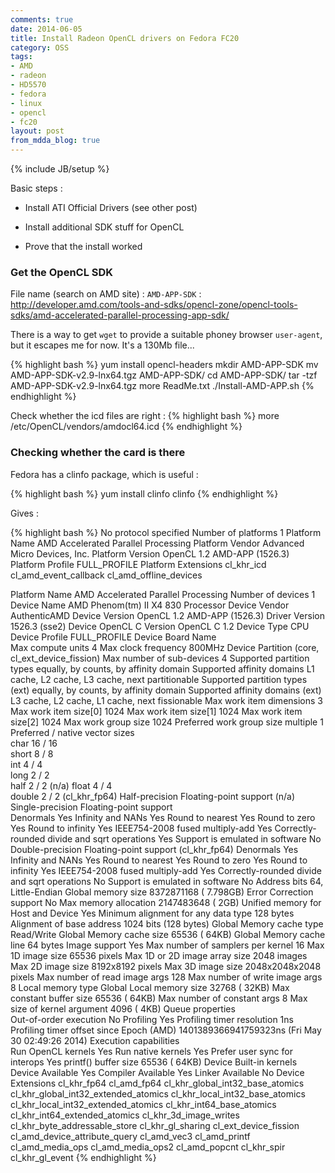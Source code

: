```yaml
---
comments: true
date: 2014-06-05
title: Install Radeon OpenCL drivers on Fedora FC20
category: OSS
tags:
- AMD
- radeon
- HD5570
- fedora
- linux
- opencl
- fc20
layout: post
from_mdda_blog: true
---
```

{% include JB/setup %}


Basic steps : 

  * Install ATI Official Drivers (see other post)

  * Install additional SDK stuff for OpenCL 
  
  * Prove that the install worked


### Get the OpenCL SDK

File name (search on AMD site) : `AMD-APP-SDK` : http://developer.amd.com/tools-and-sdks/opencl-zone/opencl-tools-sdks/amd-accelerated-parallel-processing-app-sdk/

There is a way to get `wget` to provide a suitable phoney browser `user-agent`, but it escapes me for now.  It's a 130Mb file...

{% highlight bash %}
yum install opencl-headers
mkdir AMD-APP-SDK
mv AMD-APP-SDK-v2.9-lnx64.tgz AMD-APP-SDK/
cd AMD-APP-SDK/
tar -tzf AMD-APP-SDK-v2.9-lnx64.tgz 
more ReadMe.txt 
./Install-AMD-APP.sh 
{% endhighlight %}

Check whether the icd files are right : 
{% highlight bash %}
more /etc/OpenCL/vendors/amdocl64.icd 
{% endhighlight %}

### Checking whether the card is there 

Fedora has a clinfo package, which is useful :

{% highlight bash %}
yum install clinfo
clinfo
{% endhighlight %}

Gives : 

{% highlight bash %}
No protocol specified
Number of platforms                               1
  Platform Name                                   AMD Accelerated Parallel Processing
  Platform Vendor                                 Advanced Micro Devices, Inc.
  Platform Version                                OpenCL 1.2 AMD-APP (1526.3)
  Platform Profile                                FULL_PROFILE
  Platform Extensions                             cl_khr_icd cl_amd_event_callback cl_amd_offline_devices

  Platform Name                                   AMD Accelerated Parallel Processing
Number of devices                                 1
  Device Name                                     AMD Phenom(tm) II X4 830 Processor
  Device Vendor                                   AuthenticAMD
  Device Version                                  OpenCL 1.2 AMD-APP (1526.3)
  Driver Version                                  1526.3 (sse2)
  Device OpenCL C Version                         OpenCL C 1.2
  Device Type                                     CPU
  Device Profile                                  FULL_PROFILE
  Device Board Name                              
  Max compute units                               4
  Max clock frequency                             800MHz
  Device Partition                                (core, cl_ext_device_fission)
    Max number of sub-devices                     4
    Supported partition types                     equally, by counts, by affinity domain
    Supported affinity domains                    L1 cache, L2 cache, L3 cache, next partitionable
    Supported partition types (ext)               equally, by counts, by affinity domain
    Supported affinity domains (ext)              L3 cache, L2 cache, L1 cache, next fissionable
  Max work item dimensions                        3
    Max work item size[0]                         1024
    Max work item size[1]                         1024
    Max work item size[2]                         1024
  Max work group size                             1024
  Preferred work group size multiple              1
  Preferred / native vector sizes                
    char                                                16 / 16     
    short                                                8 / 8      
    int                                                  4 / 4      
    long                                                 2 / 2      
    half                                                 2 / 2        (n/a)
    float                                                4 / 4      
    double                                               2 / 2        (cl_khr_fp64)
  Half-precision   Floating-point support         (n/a)
  Single-precision Floating-point support       
    Denormals                                     Yes
    Infinity and NANs                             Yes
    Round to nearest                              Yes
    Round to zero                                 Yes
    Round to infinity                             Yes
    IEEE754-2008 fused multiply-add               Yes
    Correctly-rounded divide and sqrt operations  Yes
    Support is emulated in software               No
  Double-precision Floating-point support         (cl_khr_fp64)
    Denormals                                     Yes
    Infinity and NANs                             Yes
    Round to nearest                              Yes
    Round to zero                                 Yes
    Round to infinity                             Yes
    IEEE754-2008 fused multiply-add               Yes
    Correctly-rounded divide and sqrt operations  No
    Support is emulated in software               No
  Address bits                                    64, Little-Endian
  Global memory size                              8372871168 ( 7.798GB)
  Error Correction support                        No
  Max memory allocation                           2147483648 (     2GB)
  Unified memory for Host and Device              Yes
  Minimum alignment for any data type             128 bytes
  Alignment of base address                       1024 bits (128 bytes)
  Global Memory cache type                        Read/Write
  Global Memory cache size                        65536 (    64KB)
  Global Memory cache line                        64 bytes
  Image support                                   Yes
    Max number of samplers per kernel             16
    Max 1D image size                             65536 pixels
    Max 1D or 2D image array size                 2048 images
    Max 2D image size                             8192x8192 pixels
    Max 3D image size                             2048x2048x2048 pixels
    Max number of read image args                 128
    Max number of write image args                8
  Local memory type                               Global
  Local memory size                               32768 (    32KB)
  Max constant buffer size                        65536 (    64KB)
  Max number of constant args                     8
  Max size of kernel argument                     4096 (     4KB)
  Queue properties                               
    Out-of-order execution                        No
    Profiling                                     Yes
  Profiling timer resolution                      1ns
  Profiling timer offset since Epoch (AMD)        1401389366941759323ns (Fri May 30 02:49:26 2014)
  Execution capabilities                         
    Run OpenCL kernels                            Yes
    Run native kernels                            Yes
  Prefer user sync for interops                   Yes
  printf() buffer size                            65536 (    64KB)
  Device Built-in kernels                        
  Device Available                                Yes
  Compiler Available                              Yes
  Linker Available                                No
  Device Extensions                               cl_khr_fp64 cl_amd_fp64 cl_khr_global_int32_base_atomics cl_khr_global_int32_extended_atomics cl_khr_local_int32_base_atomics cl_khr_local_int32_extended_atomics cl_khr_int64_base_atomics cl_khr_int64_extended_atomics cl_khr_3d_image_writes cl_khr_byte_addressable_store cl_khr_gl_sharing cl_ext_device_fission cl_amd_device_attribute_query cl_amd_vec3 cl_amd_printf cl_amd_media_ops cl_amd_media_ops2 cl_amd_popcnt cl_khr_spir cl_khr_gl_event
{% endhighlight %}


